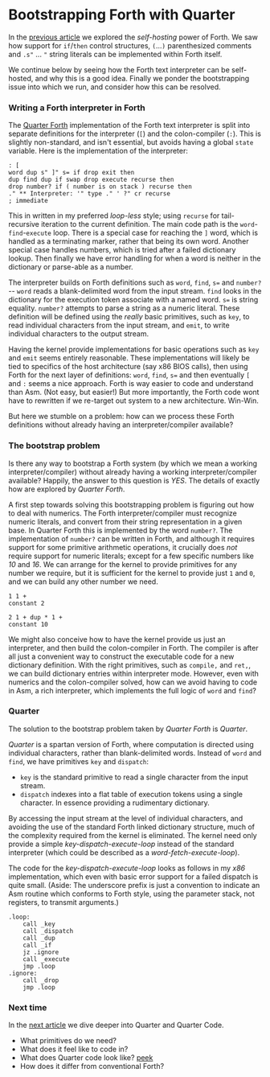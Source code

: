 
# Bootstrapping Forth with Quarter

In the [previous article](1.rabbit.md) we explored the _self-hosting_ power of Forth. We saw how support for `if`/`then` control structures, `(`...`)` parenthesized comments and `.s"` ... `"` string literals can be implemented within Forth itself.

We continue below by seeing how the Forth text interpreter can be self-hosted, and why this is a good idea. Finally we ponder the bootstrapping issue into which we run, and consider how this can be resolved.


### Writing a Forth interpreter in Forth

The [Quarter Forth](https://github.com/Nick-Chapman/quarter-forth) implementation of the Forth text interpreter is split into separate definitions for the interpreter (`[`) and the colon-compiler (`:`). This is slightly non-standard, and isn't essential, but avoids having a global `state` variable. Here is the implementation of the interpreter:

```
: [
word dup s" ]" s= if drop exit then
dup find dup if swap drop execute recurse then
drop number? if ( number is on stack ) recurse then
." ** Interpreter: '" type ." ' ?" cr recurse
; immediate
```

This in written in my preferred _loop-less_ style; using `recurse` for tail-recursive iteration to the current definition. The main code path is the `word`-`find`-`execute` loop. There is a special case for reaching the `]` word, which is handled as a terminating marker, rather that being its own word. Another special case handles numbers, which is tried after a failed dictionary lookup. Then finally we have error handling for when a word is neither in the dictionary or parse-able as a number.

The interpreter builds on Forth definitions such as `word`, `find`, `s=` and `number?` -- `word` reads a blank-delimited word from the input stream. `find` looks in the dictionary for the execution token associate with a named word. `s=` is string equality. `number?` attempts to parse a string as a numeric literal. These definition will be defined using the _really_ basic primitives, such as `key`, to read individual characters from the input stream, and `emit`, to write individual characters to the output stream.

Having the kernel provide implementations for basic operations such as `key` and `emit` seems entirely reasonable. These implementations will likely be tied to specifics of the host architecture (say x86 BIOS calls), then using Forth for the next layer of definitions: `word`, `find`, `s=` and then eventually `[` and `:` seems a nice approach. Forth is way easier to code and understand than Asm. (Not easy, but easier!) But more importantly, the Forth code wont have to rewritten if we re-target out system to a new architecture. Win-Win.

But here we stumble on a problem: how can we process these Forth definitions without already having an interpreter/compiler available?


### The bootstrap problem

Is there any way to bootstrap a Forth system (by which we mean a working interpreter/compiler) without already having a working interpreter/compiler available? Happily, the answer to this question is _YES_. The details of exactly how are explored by _Quarter Forth_.

A first step towards solving this bootstrapping problem is figuring out how to deal with numerics. The Forth interpreter/compiler must recognize numeric literals, and convert from their string representation in a given base. In Quarter Forth this is implemented by the word `number?`. The implementation of `number?` can be written in Forth, and although it requires support for some primitive arithmetic operations, it crucially does _not_ require support for numeric literals; except for a few specific numbers like _10_ and _16_. We can arrange for the kernel to provide primitives for any number we require, but it is sufficient for the kernel to provide just `1` and `0`, and we can build any other number we need.

```
1 1 +
constant 2

2 1 + dup * 1 +
constant 10
```

We might also conceive how to have the kernel provide us just an interpreter, and then build the colon-compiler in Forth. The compiler is after all just a convenient way to construct the executable code for a new dictionary definition. With the right primitives, such as `compile,` and `ret,`, we can build dictionary entries within interpreter mode. However, even with numerics and the colon-compiler solved, how can we avoid having to code in Asm, a rich interpreter, which implements the full logic of `word` and `find`?


### Quarter

The solution to the bootstrap problem taken by _Quarter Forth_ is _Quarter_.

_Quarter_ is a spartan version of Forth, where computation is directed using individual characters, rather than blank-delimited words. Instead of `word` and `find`, we have primitives `key` and `dispatch`:
- `key` is the standard primitive to read a single character from the input stream.
- `dispatch` indexes into a flat table of execution tokens using a single character. In essence providing a rudimentary dictionary.

By accessing the input stream at the level of individual characters, and avoiding the use of the standard Forth linked dictionary structure, much of the complexity required from the kernel is eliminated. The kernel need only provide a simple _key-dispatch-execute-loop_ instead of the standard interpreter (which could be described as a _word-fetch-execute-loop_).

The code for the _key-dispatch-execute-loop_ looks as follows in my _x86_ implementation, which even with basic error support for a failed dispatch is quite small. (Aside: The underscore prefix is just a convention to indicate an Asm routine which conforms to Forth style, using the parameter stack, not registers, to transmit arguments.)

```
.loop:
    call _key
    call _dispatch
    call _dup
    call _if
    jz .ignore
    call _execute
    jmp .loop
.ignore:
    call _drop
    jmp .loop
```

### Next time

In the [next article](3.quarter.md) we dive deeper into Quarter and Quarter Code.

- What primitives do we need?
- What does it feel like to code in?
- What does Quarter code look like? [peek](https://github.com/Nick-Chapman/quarter-forth/blob/main/f/quarter.q)
- How does it differ from conventional Forth?
